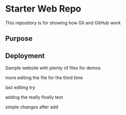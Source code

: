 # Starter Web Repo

This repository is for showing how Git and GitHub work

## Purpose

## Deployment

Sample website with plenty of files for demos


more editing the file for the third time


last editing try



adding the really finally text


simple changes after add